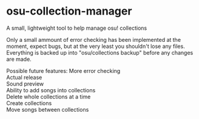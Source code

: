 # osu-collection-manager
A small, lightweight tool to help manage osu! collections

Only a small ammount of error checking has been implemented at the moment, expect bugs, but at the very least you shouldn't lose any files. Everything is backed up into "osu/collections backup" before any changes are made.



Possible future features:
More error checking<br>
Actual release<br>
Sound preview<br>
Ability to add songs into collections<br>
Delete whole collections at a time<br>
Create collections<br>
Move songs between collections<br>

